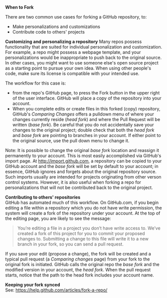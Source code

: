 <strong>When to Fork</strong>  

There are two common use cases for forking a GitHub repository, to:
* Make personalizations and customizations
* Contribute code to others' projects

**Customizing and personalizing a repository**
Many repos possess functionality that are suited for individual personalization and customization. For example, a repo might possess a webpage template, and your personalizations would be inappropriate to push back to the original source. In other cases, you might want to use someone else's open source project as a starting point to pursue your own idea. When using other people's code, make sure its license is compatible with your intended use.  

The workflow for this case is:  
* from the repo's GitHub page, to press the Fork button in the upper right of the user interface. GitHub will place a copy of the repository into your account. 
* When you complete edits or create files in this forked (copy) repository, GitHub's *Comparing Changes* offers a pulldown menu of where your changes currently reside (*head fork*) and where the Pull Request will be written (*base fork*). Be careful that you do not accidentally save your changes to the original project; double check that both the *head fork* and *base fork* are pointing to branches in your account. If either point to the original source, use the pull down menu to change it.  

Note: It is possible to change the original *base fork* location and reassign it permanently to your account. This is most easily accomplished via GitHub's import page. At http://import.github.com, a repository can be copied to your GitHub account and the *base fork* will be set by default to your account; in essence, GitHub ignores and forgets about the original repository source. Such imports usually are intended for projects originating from other verson control systems. However, it is also useful when forking a repo for personalizations that will not be contributed back to the original project.

**Contributing to others' repositories**  
GitHub has automated much of this workflow. On GitHub.com, if you begin editing a file within a repository which you do not have write permission, the system will create a fork of the repository under your account. At the top of the editing page, you are likely to see the message: <blockquote>You’re editing a file in a project you don’t have write access to. We’ve created a fork of this project for you to commit your proposed changes to. Submitting a change to this file will write it to a new branch in your fork, so you can send a pull request.</blockquote>

If you save your edit (propose a change), the fork will be created and a typical pull request (a *Comparing changes* page) from your fork to the original fork is initiated. GitHub calls the original repo the <i>base fork</i> and the modified version in your account, the <i>head fork</i>. When the pull request starts, notice that the path to the head fork includes your account name.

**Keeping your fork synced**  
See: https://help.github.com/articles/fork-a-repo/

